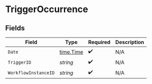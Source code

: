 # TriggerOccurrence


## Fields

| Field                                     | Type                                      | Required                                  | Description                               |
| ----------------------------------------- | ----------------------------------------- | ----------------------------------------- | ----------------------------------------- |
| `Date`                                    | [time.Time](https://pkg.go.dev/time#Time) | :heavy_check_mark:                        | N/A                                       |
| `TriggerID`                               | *string*                                  | :heavy_check_mark:                        | N/A                                       |
| `WorkflowInstanceID`                      | *string*                                  | :heavy_check_mark:                        | N/A                                       |